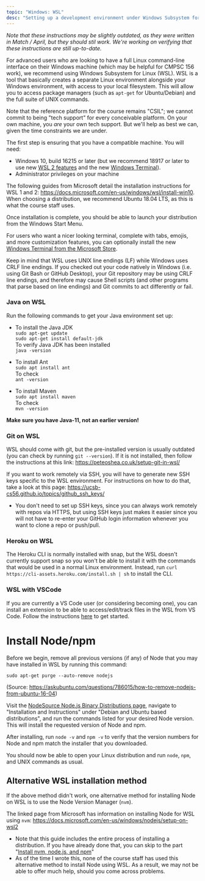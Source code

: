 ```yaml
---
topic: "Windows: WSL"
desc: "Setting up a development environment under Windows Subsystem for Linux"
---
```


_Note that these instructions may be slightly outdated, as they were written in Match / April, but they should stil work. We're working on verifying that these instructions are still up-to-date._

For advanced users who are looking to have a full Linux command-line interface on their Windows machine (which may be helpful for CMPSC 156 work), we recommend using Windows Subsystem for Linux (WSL). WSL is a tool that basically creates a separate Linux environment alongside your Windows environment, with access to your local filesystem. This will allow you to access package managers (such as `apt-get` for Ubuntu/Debian) and the full suite of UNIX commands.

Note that the reference platform for the course remains "CSIL"; we cannot commit to being "tech support" for every conceivable platform.  On your own machine, you *are* your own tech support.  But we'll help as best we can, given the time constraints we are under.

The first step is ensuring that you have a compatible machine. You will need:
* Windows 10, build 16215 or later (but we recommend 18917 or later to use new [WSL 2 features](https://devblogs.microsoft.com/commandline/announcing-wsl-2/) and the new [Windows Terminal](https://www.microsoft.com/en-us/p/windows-terminal-preview/9n0dx20hk701)).
* Administrator privileges on your machine

The following guides from Microsoft detail the installation instructions for WSL 1 and 2: <https://docs.microsoft.com/en-us/windows/wsl/install-win10>. When choosing a distribution, we recommend Ubuntu 18.04 LTS, as this is what the course staff uses.

Once installation is complete, you should be able to launch your distribution from the Windows Start Menu.

For users who want a nicer looking terminal, complete with tabs, emojis, and more customization features, you can optionally install the new [Windows Terminal from the Microsoft Store](https://www.microsoft.com/en-us/p/windows-terminal/9n0dx20hk701).

Keep in mind that WSL uses UNIX line endings (LF) while Windows uses CRLF line endings. If you checked out your code natively in Windows (i.e. using Git Bash or GitHub Desktop), your Git repository may be using CRLF line endings, and therefore may cause Shell scripts (and other programs that parse based on line endings) and Git commits to act differently or fail.

### Java on WSL

Run the following commands to get your Java environment set up:

* To install the Java JDK <br />
`sudo apt-get update` <br />
`sudo apt-get install default-jdk` <br />
 To verify Java JDK has been installed <br />
 `java -version`

* To install Ant <br />
`sudo apt install ant` <br />
To check  <br />
`ant -version`

* To install Maven<br />
`sudo apt install maven`<br />
To check <br />
`mvn -version`

**Make sure you have Java-11, not an earlier version!**

### Git on WSL

WSL should come with git, but the pre-installed version is usually outdated (you can check by running `git --version`). If it is not installed, then follow the instructions at this link: https://peteoshea.co.uk/setup-git-in-wsl/

If you want to work remotely via SSH, you will have to generate new SSH keys specific to the WSL environment. For instructions on how to do that, take a look at this page: https://ucsb-cs56.github.io/topics/github_ssh_keys/
   * You don't need to set up SSH keys, since you can always work remotely with repos via HTTPS, but using SSH keys just makes it easier since you will not have to re-enter your GitHub login information whenever you want to clone a repo or push/pull.

### Heroku on WSL

The Heroku CLI is normally installed with snap, but the WSL doesn't currently support snap so you won't be able to install it with the commands that would be used in a normal Linux environment. Instead, run `curl https://cli-assets.heroku.com/install.sh | sh` to install the CLI.

### WSL with VSCode

If you are currently a VS Code user (or considering becoming one), you can install an extension to be able to access/edit/track files in the WSL from VS Code. Follow the instructions [here](LINK) to get started.

# Install Node/npm

Before we begin, remove all previous versions (if any) of Node that you may have installed in WSL by running this command:
```
sudo apt-get purge --auto-remove nodejs
```
(Source: <https://askubuntu.com/questions/786015/how-to-remove-nodejs-from-ubuntu-16-04>)

Visit the [NodeSource Node.js Binary Distributions page](https://github.com/nodesource/distributions/blob/master/README.md), navigate to "Installation and Instructions" under "Debian and Ubuntu based distributions", and run the commands listed for your desired Node version. This will install the requested version of Node and npm.

After installing, run `node -v` and `npm -v` to verify that the version numbers for Node and npm match the installer that you downloaded.

You should now be able to open your Linux distribution and run `node`, `npm`, and UNIX commands as usual. 

## Alternative WSL installation method

If the above method didn't work, one alternative method for installing Node on WSL is to use the Node Version Manager (`nvm`). 

The linked page from Microsoft has information on installing Node for WSL using `nvm`: <https://docs.microsoft.com/en-us/windows/nodejs/setup-on-wsl2>

* Note that this guide includes the entire process of installing a distribution. If you have already done that, you can skip to the part "[Install nvm, node.js, and npm](https://docs.microsoft.com/en-us/windows/nodejs/setup-on-wsl2#install-nvm-nodejs-and-npm)"
* As of the time I wrote this, none of the course staff has used this alternative method to install Node using WSL. As a result, we may not be able to offer much help, should you come across problems.
